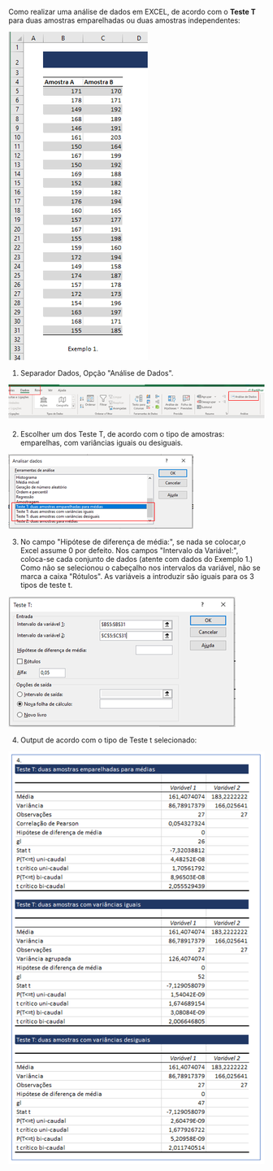 Como realizar uma análise de dados em EXCEL, de acordo com o **Teste T** para duas amostras emparelhadas ou duas amostras independentes:

![image-20210505121130082](img/image-20210505121130082.png)

1. Separador Dados, Opção "Análise de Dados".

![image-20210505120129443](img/image-20210505120129443.png)

2. Escolher um dos Teste T, de acordo com o tipo de amostras: emparelhas, com variâncias iguais ou desiguais.

![image-20210505120149918](img/image-20210505120149918.png)

3. No campo "Hipótese de diferença de média:", se nada se colocar,o Excel assume 0 por defeito. Nos campos "Intervalo da Variável:", coloca-se cada conjunto de dados (atente com dados do Exemplo 1.) Como não se selecionou o cabeçalho nos intervalos da variável, não se marca a caixa "Rótulos". As variáveis a introduzir são iguais para os 3 tipos de teste t.

![image-20210505120305538](img/image-20210505120305538.png)

4. Output de acordo com o tipo de Teste t selecionado:

![image-20210505120401085](img/image-20210505120401085.png)